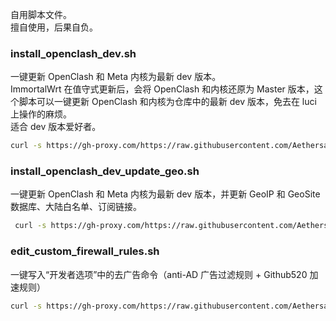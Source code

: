 自用脚本文件。  
擅自使用，后果自负。  


### install_openclash_dev.sh  
一键更新 OpenClash 和 Meta 内核为最新 dev 版本。  
ImmortalWrt 在值守式更新后，会将 OpenClash 和内核还原为 Master 版本，这个脚本可以一键更新 OpenClash 和内核为仓库中的最新 dev 版本，免去在 luci 上操作的麻烦。  
适合 dev 版本爱好者。  
```bash
curl -s https://gh-proxy.com/https://raw.githubusercontent.com/Aethersailor/Custom_OpenClash_Rules/refs/heads/main/shell/install_openclash_dev.sh | sh
```

### install_openclash_dev_update_geo.sh
一键更新 OpenClash 和 Meta 内核为最新 dev 版本，并更新 GeoIP 和 GeoSite 数据库、大陆白名单、订阅链接。  
```bash
 curl -s https://gh-proxy.com/https://raw.githubusercontent.com/Aethersailor/Custom_OpenClash_Rules/refs/heads/main/shell/install_openclash_dev_update_geo.sh | sh
 ```

### edit_custom_firewall_rules.sh
一键写入“开发者选项”中的去广告命令（anti-AD 广告过滤规则 + Github520 加速规则）  
```bash
curl -s https://gh-proxy.com/https://raw.githubusercontent.com/Aethersailor/Custom_OpenClash_Rules/refs/heads/main/shell/edit_custom_firewall_rules.sh | sh
```
